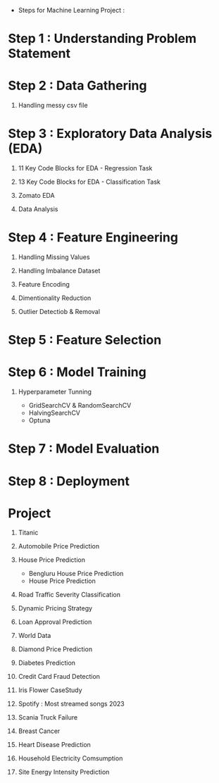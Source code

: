 * Steps for Machine Learning Project :
# Step 1 : Understanding Problem Statement

# Step 2 : Data Gathering

1. Handling messy csv file

# Step 3 : Exploratory Data Analysis (EDA)

1. 11 Key Code Blocks for EDA - Regression Task

2. 13 Key Code Blocks for EDA - Classification Task

3. Zomato EDA

4. Data Analysis

# Step 4 : Feature Engineering

1. Handling Missing Values

2. Handling Imbalance Dataset

3. Feature Encoding

4. Dimentionality Reduction

5. Outlier Detectiob & Removal

# Step 5 : Feature Selection

# Step 6 : Model Training

1. Hyperparameter Tunning

   * GridSearchCV & RandomSearchCV
   * HalvingSearchCV
   * Optuna

# Step 7 : Model Evaluation

# Step 8 : Deployment

# Project

1. Titanic

2. Automobile Price Prediction

3. House Price Prediction 
    * Bengluru House Price Prediction
    * House Price Prediction

4. Road Traffic Severity Classification

5. Dynamic Pricing Strategy

6. Loan Approval Prediction

7. World Data

8. Diamond Price Prediction

9. Diabetes Prediction

10. Credit Card Fraud Detection

11. Iris Flower CaseStudy

12. Spotify : Most streamed songs 2023

13. Scania Truck Failure

14. Breast Cancer

15. Heart Disease Prediction

16. Household Electricity Comsumption

17. Site Energy Intensity Prediction
